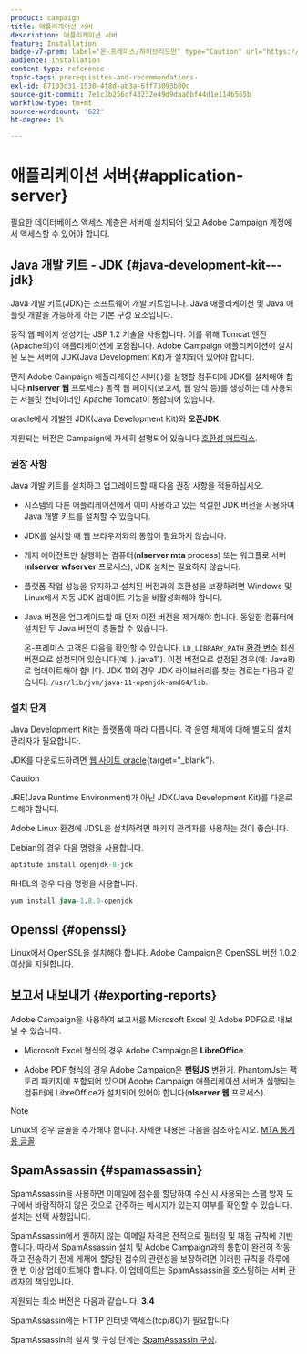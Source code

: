 ```yaml
---
product: campaign
title: 애플리케이션 서버
description: 애플리케이션 서버
feature: Installation
badge-v7-prem: label="온-프레미스/하이브리드만" type="Caution" url="https://experienceleague.adobe.com/docs/campaign-classic/using/installing-campaign-classic/architecture-and-hosting-models/hosting-models-lp/hosting-models.html?lang=ko" tooltip="온-프레미스 및 하이브리드 배포에만 적용"
audience: installation
content-type: reference
topic-tags: prerequisites-and-recommendations-
exl-id: 87103c31-1530-4f8d-ab3a-6ff73093b80c
source-git-commit: 7e1c3b256cf43232e49d9daa0bf44d1e114b565b
workflow-type: tm+mt
source-wordcount: '622'
ht-degree: 1%

---
```


# 애플리케이션 서버{#application-server}

필요한 데이터베이스 액세스 계층은 서버에 설치되어 있고 Adobe Campaign 계정에서 액세스할 수 있어야 합니다.

## Java 개발 키트 - JDK {#java-development-kit---jdk}

Java 개발 키트(JDK)는 소프트웨어 개발 키트입니다. Java 애플리케이션 및 Java 애플릿 개발을 가능하게 하는 기본 구성 요소입니다.

동적 웹 페이지 생성기는 JSP 1.2 기술을 사용합니다. 이를 위해 Tomcat 엔진(Apache의)이 애플리케이션에 포함됩니다. Adobe Campaign 애플리케이션이 설치된 모든 서버에 JDK(Java Development Kit)가 설치되어 있어야 합니다.

먼저 Adobe Campaign 애플리케이션 서버( )를 실행할 컴퓨터에 JDK를 설치해야 합니다.**nlserver 웹** 프로세스) 동적 웹 페이지(보고서, 웹 양식 등)를 생성하는 데 사용되는 서블릿 컨테이너인 Apache Tomcat이 통합되어 있습니다.

oracle에서 개발한 JDK(Java Development Kit)와 **오픈JDK**.

지원되는 버전은 Campaign에 자세히 설명되어 있습니다 [호환성 매트릭스](../../rn/using/compatibility-matrix.md).


### 권장 사항

Java 개발 키트를 설치하고 업그레이드할 때 다음 권장 사항을 적용하십시오.

* 시스템의 다른 애플리케이션에서 이미 사용하고 있는 적절한 JDK 버전을 사용하여 Java 개발 키트를 설치할 수 있습니다.

* JDK를 설치할 때 웹 브라우저와의 통합이 필요하지 않습니다.

* 게재 에이전트만 실행하는 컴퓨터(**nlserver mta** process) 또는 워크플로 서버(**nlserver wfserver** 프로세스), JDK 설치는 필요하지 않습니다.

* 플랫폼 작업 성능을 유지하고 설치된 버전과의 호환성을 보장하려면 Windows 및 Linux에서 자동 JDK 업데이트 기능을 비활성화해야 합니다.

* Java 버전을 업그레이드할 때 먼저 이전 버전을 제거해야 합니다. 동일한 컴퓨터에 설치된 두 Java 버전이 충돌할 수 있습니다.

  온-프레미스 고객은 다음을 확인할 수 있습니다. `LD_LIBRARY_PATH` [환경 변수](installing-packages-with-linux.md#environment-variables) 최신 버전으로 설정되어 있습니다(예: ). java11). 이전 버전으로 설정된 경우(예: Java8)로 업데이트해야 합니다. JDK 11의 경우 JDK 라이브러리를 찾는 경로는 다음과 같습니다. `/usr/lib/jvm/java-11-openjdk-amd64/lib`.


### 설치 단계

Java Development Kit는 플랫폼에 따라 다릅니다. 각 운영 체제에 대해 별도의 설치 관리자가 필요합니다.

JDK를 다운로드하려면 [웹 사이트 oracle](https://www.oracle.com/technetwork/java/javase/downloads/index.html){target="_blank"}.

>[!CAUTION]
>
> JRE(Java Runtime Environment)가 아닌 JDK(Java Development Kit)를 다운로드해야 합니다.


Adobe Linux 환경에 JDSL을 설치하려면 패키지 관리자를 사용하는 것이 좋습니다.

Debian의 경우 다음 명령을 사용합니다.

```sql
aptitude install openjdk-8-jdk
```

RHEL의 경우 다음 명령을 사용합니다.

```sql
yum install java-1.8.0-openjdk
```


## Openssl {#openssl}

Linux에서 OpenSSL을 설치해야 합니다. Adobe Campaign은 OpenSSL 버전 1.0.2 이상을 지원합니다.

## 보고서 내보내기 {#exporting-reports}

Adobe Campaign을 사용하여 보고서를 Microsoft Excel 및 Adobe PDF으로 내보낼 수 있습니다.

* Microsoft Excel 형식의 경우 Adobe Campaign은 **LibreOffice**.

* Adobe PDF 형식의 경우 Adobe Campaign은 **팬텀JS** 변환기. PhantomJs는 팩토리 패키지에 포함되어 있으며 Adobe Campaign 애플리케이션 서버가 실행되는 컴퓨터에 LibreOffice가 설치되어 있어야 합니다(**nlserver 웹** 프로세스).

>[!NOTE]
>
>Linux의 경우 글꼴을 추가해야 합니다. 자세한 내용은 다음을 참조하십시오. [MTA 통계용 글꼴](../../installation/using/prerequisites-of-campaign-installation-in-linux.md#fonts-for-mta-statistics).

## SpamAssassin {#spamassassin}

SpamAssassin을 사용하면 이메일에 점수를 할당하여 수신 시 사용되는 스팸 방지 도구에서 바람직하지 않은 것으로 간주하는 메시지가 있는지 여부를 확인할 수 있습니다. 설치는 선택 사항입니다.

SpamAssassin에서 원하지 않는 이메일 자격은 전적으로 필터링 및 채점 규칙에 기반합니다. 따라서 SpamAssassin 설치 및 Adobe Campaign과의 통합이 완전히 작동하고 전송하기 전에 게재에 할당된 점수의 관련성을 보장하려면 이러한 규칙을 하루에 한 번 이상 업데이트해야 합니다. 이 업데이트는 SpamAssassin을 호스팅하는 서버 관리자의 책임입니다.

지원되는 최소 버전은 다음과 같습니다. **3.4**

SpamAssassin에는 HTTP 인터넷 액세스(tcp/80)가 필요합니다.

SpamAssassin의 설치 및 구성 단계는 [SpamAssassin 구성](../../installation/using/configuring-spamassassin.md).
